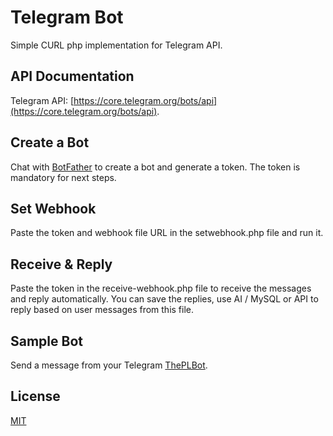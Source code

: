 # Telegram Bot

Simple CURL php implementation for Telegram API.

## API Documentation

Telegram API: [https://core.telegram.org/bots/api](https://core.telegram.org/bots/api).



## Create a Bot

Chat with [BotFather](https://t.me/botfather) to create a bot and generate a token. The token is mandatory for next steps.

## Set Webhook
Paste the token and webhook file URL in the setwebhook.php file and run it.

## Receive & Reply
Paste the token in the receive-webhook.php file to receive the messages and reply automatically. You can save the replies, use AI / MySQL or API to reply based on user messages from this file.

## Sample Bot
Send a message from your Telegram [ThePLBot](https://t.me/theplbot).


## License
[MIT](https://choosealicense.com/licenses/mit/)
